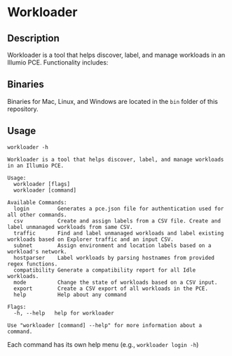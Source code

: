# Workloader

## Description
Workloader is a tool that helps discover, label, and manage workloads in an Illumio PCE. Functionality includes:

## Binaries
Binaries for Mac, Linux, and Windows are located in the `bin` folder of this repository.

## Usage
`workloader -h`

```
Workloader is a tool that helps discover, label, and manage workloads in an Illumio PCE.

Usage:
  workloader [flags]
  workloader [command]

Available Commands:
  login         Generates a pce.json file for authentication used for all other commands.
  csv           Create and assign labels from a CSV file. Create and label unmanaged workloads from same CSV.
  traffic       Find and label unmanaged workloads and label existing workloads based on Explorer traffic and an input CSV.
  subnet        Assign environment and location labels based on a workload's network.
  hostparser    Label workloads by parsing hostnames from provided regex functions.
  compatibility Generate a compatibility report for all Idle workloads.
  mode          Change the state of workloads based on a CSV input.
  export        Create a CSV export of all workloads in the PCE.
  help          Help about any command

Flags:
  -h, --help   help for workloader

Use "workloader [command] --help" for more information about a command.
```

Each command has its own help menu (e.g., `workloader login -h`)